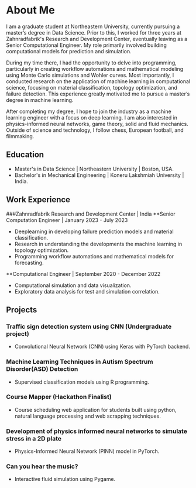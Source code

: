 # About Me
I am a graduate student at Northeastern University, currently pursuing a master’s degree in Data Science. Prior to this, I worked for three years at Zahnradfabrik's Research and Development Center, eventually leaving as a Senior Computational Engineer. My role primarily involved building computational models for prediction and simulation.

During my time there, I had the opportunity to delve into programming, particularly in creating workflow automations and mathematical modeling using Monte Carlo simulations and Wohler curves. Most importantly, I conducted research on the application of machine learning in computational science, focusing on material classification, topology optimization, and failure detection. This experience greatly motivated me to pursue a master’s degree in machine learning.

After completing my degree, I hope to join the industry as a machine learning engineer with a focus on deep learning. I am also interested in physics-informed neural networks, game theory, solid and fluid mechanics. Outside of science and technology, I follow chess, European football, and filmmaking.

## Education
- Master's in Data Science | Northeastern University | Boston, USA.
- Bachelor's in Mechanical Engineering | Koneru Lakshmiah University | India.

## Work Experience
###Zahnradfabrik Research and Development Center | India
**Senior Computation Engineer | January 2023 - July 2023
- Deeplearning in developing failure prediction models and material classification.
- Research in understanding the developments the machine learning in topology optimization.
- Programming workflow automations and mathematical models for forecasting.
  
**Computational Engineer | September 2020 - December 2022
- Computational simulation and data visualization.
- Exploratory data analysis for test and simulation correlation.
 
## Projects
### Traffic sign detection system using CNN (Undergraduate project)
- Convolutional Neural Network (CNN) using Keras with PyTorch backend.

### Machine Learning Techniques in Autism Spectrum Disorder(ASD) Detection
- Supervised classification models using R programming.
  
### Course Mapper (Hackathon Finalist)
- Course scheduling web application for students built using python, natural language processing and web scrapping techniques.
  
### Development of physics informed neural networks to simulate stress in a 2D plate
- Physics-Informed Neural Network (PINN) model in PyTorch.
  
### Can you hear the music?
- Interactive fluid simulation using Pygame.
